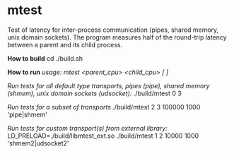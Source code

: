 # mtest

Test of latency for inter-process communication (pipes, shared memory, unix domain sockets).
The program measures half of the round-trip latency between a parent and its child process.

**How to build**
cd <repository>
./build.sh

**How to run**
*usage: mtest <parent_cpu> <child_cpu> \[<nloops> <nwarmups> <transports>\]*

_Run tests for all default type transports, pipes (*pipe*), shared memory (*shmem*), unix domain sockets (*udsocket*):_
./build/mtest 0 3

_Run tests for a subset of transports_
./build/mtest 2 3 100000 1000 'pipe|shmem'

_Run tests for custom transport(s) from external library:_
LD_PRELOAD=./build/libmtest_ext.so ./build/mtest 1 2 10000 1000 'shmem2|udsocket2'
